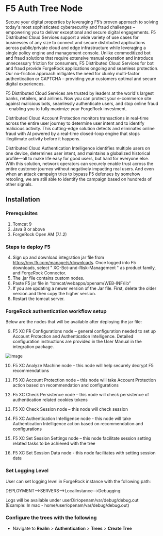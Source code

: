 # F5 Auth Tree Node

Secure your digital properties by leveraging F5’s proven approach to solving today's most sophisticated cybersecurity and fraud challenges – empowering you to deliver exceptional and secure digital engagements. F5 Distributed Cloud Services support a wide variety of use cases for businesses of any size to connect and secure distributed applications across public/private cloud and edge infrastructure while leveraging a single policy engine and management console. Unlike commoditized bot and fraud solutions that require extensive manual operation and introduce unnecessary friction for consumers, F5 Distributed Cloud Services for bot and fraud provide ForgeRock applications ongoing and seamless protection. Our no-friction approach mitigates the need for clunky multi-factor authentication or CAPTCHA – providing your customers optimal and secure digital experiences.    

  

F5 Distributed Cloud Services are trusted by leaders at the world's largest banks, retailers, and airlines. Now you can protect your e-commerce site against malicious bots, seamlessly authenticate users, and stop online fraud – enabling you to fully maximize your ForgeRock investment.  

  

Distributed Cloud Account Protection monitors transactions in real-time across the entire user journey to determine user intent and to identify malicious activity. This cutting-edge solution detects and eliminates online fraud with AI powered by a real-time closed-loop engine that stops illegitimate activity before it happens. 

  

Distributed Cloud Authentication Intelligence identifies multiple users on one device, determines user intent, and maintains a globalized historical profile—all to make life easy for good users, but hard for everyone else. With this solution, network operators can securely enable trust across the entire customer journey without negatively impacting real users. And even when an attack campaign tries to bypass F5 defenses by somehow retooling, we are still able to identify the campaign based on hundreds of other signals. 

## Installation

### Prerequisites

1) Tomcat 9 
2) Java 8 or above
3) ForgeRock Open AM (7.1.2)

### Steps to deploy F5 

4) Sign up and download integration jar file from https://my.f5.com/manage/s/downloads.  Once logged into F5 downloads, select " XC-Bot-and-Risk-Management " as product family, and ForgeRock Connector. 
5) The .jar file contains custom nodes. 
6) Paste F5 jar file in “tomcat/webapps/openam/WEB-INF/lib” 
7) If you are updating a newer version of the Jar file. First, delete the older version and then copy the higher version. 
8) Restart the tomcat server.

### ForgeRock authentication workflow setup 

Below are the nodes that will be available after deploying the jar file: 

9) F5 XC FR Configurations node – general configuration needed to set up Account Protection and Authentication Intelligence. Detailed configuration instructions are provided in the User Manual in the integration package.   

![image](https://user-images.githubusercontent.com/94064355/232973722-36b7e2b9-03db-4fb0-b608-47ecf88b05d3.png)

10) F5 XC Analyze Machine node – this node will help securely decrypt F5 recommendations 

11) F5 XC Account Protection node – this node will take Account Protection action based on recommendation and configurations 

12) F5 XC Check Persistence node – this node will check persistence of authentication related cookies tokens  

13) F5 XC Check Session node – this node will check session 

14) F5 XC Authentication Intelligence node - this node will take Authentication Intelligence action based on recommendation and configurations 

15) F5 XC Set Session Settings node – this node facilitate session setting related tasks to be achieved with the tree 

16) F5 XC Set Session Data node - this node facilitates with setting session data  

### Set Logging Level 

User can set logging level in ForgeRock instance with the following path: 

DEPLOYMENT-->SERVERS-->LocalInstance-->Debugging 

Logs will be available under userDir/openam/var/debug/debug.out (Example: In mac - home/user/openam/var/debug/debug.out) 

### Configure the trees with the following 

* Navigate to **Realm** > **Authentication** > **Trees** > **Create Tree** 
